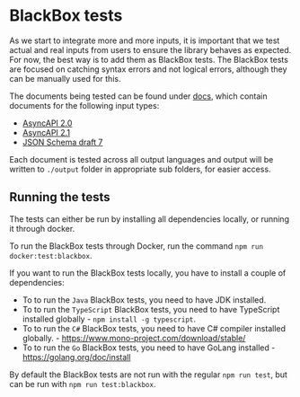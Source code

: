 # BlackBox tests

As we start to integrate more and more inputs, it is important that we test actual and real inputs from users to ensure the library behaves as expected. For now, the best way is to add them as BlackBox tests. The BlackBox tests are focused on catching syntax errors and not logical errors, although they can be manually used for this.

The documents being tested can be found under [docs](./docs), which contain documents for the following input types:
- [AsyncAPI 2.0](./docs/AsyncAPI-2_0)
- [AsyncAPI 2.1](./docs/AsyncAPI-2_1)
- [JSON Schema draft 7](./docs/JsonSchemaDraft-7)

Each document is tested across all output languages and output will be written to `./output` folder in appropriate sub folders, for easier access.

## Running the tests
The tests can either be run by installing all dependencies locally, or running it through docker.

To run the BlackBox tests through Docker, run the command `npm run docker:test:blackbox`.

If you want to run the BlackBox tests locally, you have to install a couple of dependencies:
- To to run the `Java` BlackBox tests, you need to have JDK installed.
- To to run the `TypeScript` BlackBox tests, you need to have TypeScript installed globally - `npm install -g typescript`.
- To to run the `C#` BlackBox tests, you need to have C# compiler installed globally. - https://www.mono-project.com/download/stable/
- To to run the `Go` BlackBox tests, you need to have GoLang installed - https://golang.org/doc/install

By default the BlackBox tests are not run with the regular `npm run test`, but can be run with `npm run test:blackbox`.
